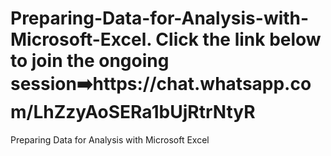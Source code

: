 # Preparing-Data-for-Analysis-with-Microsoft-Excel. Click the link below to join the ongoing session➡️https://chat.whatsapp.com/LhZzyAoSERa1bUjRtrNtyR
Preparing Data for Analysis with Microsoft Excel
